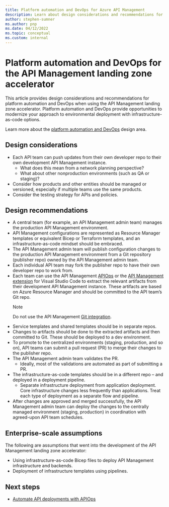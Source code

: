 ```yaml
---
title: Platform automation and DevOps for Azure API Management
description: Learn about design considerations and recommendations for platform automation and DevOps in the Azure API Management landing zone accelerator
author: stephen-sumner
ms.author: pnp
ms.date: 04/12/2022
ms.topic: conceptual
ms.custom: internal
---
```


# Platform automation and DevOps for the API Management landing zone accelerator

This article provides design considerations and recommendations for platform automation and DevOps when using the API Management landing zone accelerator. Platform automation and DevOps provide opportunities to modernize your approach to environmental deployment with infrastructure-as-code options.

Learn more about the [platform automation and DevOps](../../../ready/landing-zone/design-area/platform-automation-devops.md) design area.

## Design considerations

- Each API team can push updates from their own developer repo to their own development API Management instance.
  - What does this mean from a network planning perspective?
  - What about other nonproduction environments (such as QA or staging)?
- Consider how products and other entities should be managed or versioned, especially if multiple teams use the same products.
- Consider the testing strategy for APIs and policies.

## Design recommendations

- A central team (for example, an API Management admin team) manages the production API Management environment.
- API Management configurations are represented as Resource Manager templates or equivalent Bicep or Terraform templates, and an infrastructure-as-code mindset should be embraced.
- The API Management admin team will publish configuration changes to the production API Management environment from a Git repository (publisher repo) owned by the API Management admin team.
- Each individual API team may fork the publisher repo to have their own developer repo to work from.
- Each team can use the API Management [APIOps](https://github.com/azure/apiops) or the [API Management extension](https://marketplace.visualstudio.com/items?itemName=ms-azuretools.vscode-apimanagement) for Visual Studio Code to extract the relevant artifacts from their development API Management instance. These artifacts are based on Azure Resource Manager and should be committed to the API team’s Git repo.
    > [!NOTE]
    > Do not use the API Management [Git integration](/azure/api-management/api-management-configuration-repository-git).
- Service templates and shared templates should be in separate repos.
- Changes to artifacts should be done to the extracted artifacts and then committed to Git. These should be deployed to a dev environment.
- To promote to the centralized environments (staging, production, and so on), API teams can submit a pull request (PR) to merge their changes to the publisher repo.
- The API Management admin team validates the PR.
  - Ideally, most of the validations are automated as part of submitting a PR.
- The infrastructure-as-code templates should be in a different repo – and deployed in a deployment pipeline.
  - Separate infrastructure deployment from application deployment. Core infrastructure changes less frequently than applications. Treat each type of deployment as a separate flow and pipeline.
- After changes are approved and merged successfully, the API Management admin team can deploy the changes to the centrally managed environment (staging, production) in coordination with agreed-upon API team schedules.

## Enterprise-scale assumptions

The following are assumptions that went into the development of the API Management landing zone accelerator:

- Using infrastructure-as-code Bicep files to deploy API Management infrastructure and backends.
- Deployment of infrastructure templates using pipelines.

## Next steps

- [Automate API deployments with APIOps](/azure/architecture/example-scenario/devops/automated-api-deployments-apiops)
